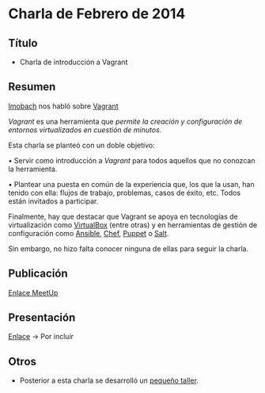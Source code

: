 # Charla de Febrero de 2014

## Título

* Charla de introducción a Vagrant  

## Resumen


[Imobach](http://twitter.com/@imobachgs) nos habló sobre [Vagrant](http://www.vagrantup.com/)


*Vagrant* es una herramienta que *permite la creación y configuración de entornos virtualizados en cuestión de minutos.*

Esta charla se planteó con un doble objetivo:

• Servir como introducción a *Vagrant* para todos aquellos que no conozcan la herramienta.

• Plantear una puesta en común de la experiencia que, los que la usan, han tenido con ella: flujos de trabajo, problemas, casos de éxito, etc. Todos están invitados a participar.

Finalmente, hay que destacar que Vagrant se apoya en tecnologías de virtualización como [VirtualBox](https://www.virtualbox.org/) (entre otras) y en herramientas de gestión de configuración como [Ansible](http://www.ansible.com/home), [Chef](http://www.getchef.com/chef/), [Puppet](http://puppetlabs.com/) o [Salt](http://www.saltstack.com/community/).

Sin embargo, no hizo falta conocer ninguna de ellas para seguir la charla. 


## Publicación

[Enlace MeetUp](http://www.meetup.com/Las-Palmas-DevOps/events/172359972/)

## Presentación

[Enlace](#) -> Por incluir

## Otros

* Posterior a esta charla se desarrolló un [pequeño taller](taller).

